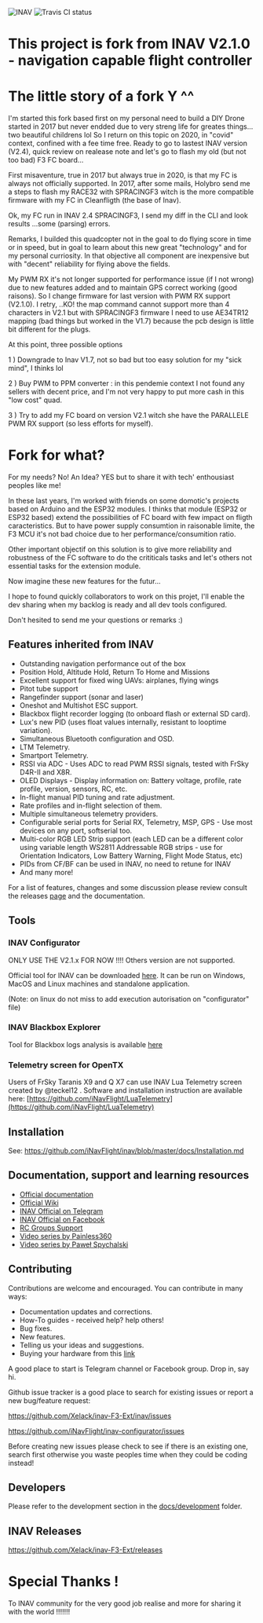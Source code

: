 ![INAV](http://static.rcgroups.net/forums/attachments/6/1/0/3/7/6/a9088858-102-inav.png)
![Travis CI status](https://travis-ci.org/iNavFlight/inav.svg?branch=master)

# This project is fork from INAV V2.1.0 - navigation capable flight controller 

# The little story of a fork Y ^^
I'm started this fork based first on my personal need to build a DIY Drone started in 2017 but never endded due to very streng life for greates things... two beautiful childrens lol
So I return on this topic on 2020, in "covid" context, confined with a fee time free.
Ready to go to lastest INAV version (V2.4), quick review on realease note and let's go to flash my old (but not too bad) F3 FC board...

First misaventure, true in 2017 but always true in 2020, is that my FC is always not officially supported. 
In 2017, after some mails, Holybro send me a steps to flash my RACE32 with SPRACINGF3 witch is the more compatible firmware with my FC in Cleanfligth (the base of Inav).

Ok, my FC run in INAV 2.4 SPRACINGF3, I send my diff in the CLI and look results ...some (parsing) errors. 

Remarks, I builded this quadcopter not in the goal to do flying score in time or in speed, but in goal to learn about this new great "technology" and for my personal curriosity. In that objective all component are inexpensive but with "decent" reliability for flying above the fields.

My PWM RX it's not longer supported for performance issue (if I not wrong) due to new features added and to maintain GPS correct working (good raisons). 
So I change firmware for last version with PWM RX support (V2.1.0).
I retry, ..KO! the map command cannot support more than 4 characters in V2.1 but with SPRACINGF3 firmware I need to use AE34TR12 mapping (bad things but worked in the V1.7) because the pcb design is little bit different for the plugs.

At this point, three possible options 

1 ) Downgrade to Inav V1.7, not so bad but too easy solution for my "sick mind", I thinks lol

2 ) Buy PWM to PPM converter : in this pendemie context I not found any sellers with decent price, and I'm not very happy to put more cash in this "low cost" quad.

3 ) Try to add my FC board on version V2.1 witch she have the PARALLELE PWM RX support (so less efforts for myself).

# Fork for what?
For my needs? No! An Idea? YES but to share it with tech' enthousiast peoples like me!

In these last years, I'm worked with friends on some domotic's projects based on Arduino and the ESP32 modules.
I thinks that module (ESP32 or ESP32 based) extend the possibilities of FC board with few impact on fligth caracteristics.
But to have power supply consumtion in raisonable limite, the F3 MCU it's not bad choice due to her performance/consumition ratio. 

Other important objectif on this solution is to give more reliability and robustness of the FC software to do the crititicals tasks and let's others not essential tasks for the extension module.  

Now imagine these new features for the futur...

I hope to found quickly collaborators to work on this projet, I'll enable the dev sharing when my backlog is ready and all dev tools configured.

Don't hesited to send me your questions or remarks :)

## Features inherited from INAV

* Outstanding navigation performance out of the box
* Position Hold, Altitude Hold, Return To Home and Missions
* Excellent support for fixed wing UAVs: airplanes, flying wings 
* Pitot tube support
* Rangefinder support (sonar and laser)
* Oneshot and Multishot ESC support.
* Blackbox flight recorder logging (to onboard flash or external SD card).
* Lux's new PID (uses float values internally, resistant to looptime variation).
* Simultaneous Bluetooth configuration and OSD.
* LTM Telemetry.
* Smartport Telemetry.
* RSSI via ADC - Uses ADC to read PWM RSSI signals, tested with FrSky D4R-II and X8R.
* OLED Displays - Display information on: Battery voltage, profile, rate profile, version, sensors, RC, etc.
* In-flight manual PID tuning and rate adjustment.
* Rate profiles and in-flight selection of them.
* Multiple simultaneous telemetry providers.
* Configurable serial ports for Serial RX, Telemetry, MSP, GPS - Use most devices on any port, softserial too.
* Multi-color RGB LED Strip support (each LED can be a different color using variable length WS2811 Addressable RGB strips - use for Orientation Indicators, Low Battery Warning, Flight Mode Status, etc)
* PIDs from CF/BF can be used in INAV, no need to retune for INAV
* And many more!

For a list of features, changes and some discussion please review consult the releases [page](https://github.com/iNavFlight/inav/releases) and the documentation.

## Tools

### INAV Configurator
ONLY USE THE V2.1.x FOR NOW !!!! Others version are not supported. 

Official tool for INAV can be downloaded [here](https://github.com/iNavFlight/inav-configurator/releases/tag/2.1.4). 
It can be run on Windows, MacOS and Linux machines and standalone application.  

(Note: on linux do not miss to add execution autorisation on "configurator" file)

### INAV Blackbox Explorer

Tool for Blackbox logs analysis is available [here](https://github.com/iNavFlight/blackbox-log-viewer/releases)

### Telemetry screen for OpenTX

Users of FrSky Taranis X9 and Q X7 can use INAV Lua Telemetry screen created by @teckel12 . Software and installation instruction are available here: [https://github.com/iNavFlight/LuaTelemetry](https://github.com/iNavFlight/LuaTelemetry)

## Installation

See: https://github.com/iNavFlight/inav/blob/master/docs/Installation.md

## Documentation, support and learning resources

* [Official documentation](https://github.com/iNavFlight/inav/tree/master/docs)
* [Official Wiki](https://github.com/iNavFlight/inav/wiki)
* [INAV Official on Telegram](https://t.me/INAVFlight)
* [INAV Official on Facebook](https://www.facebook.com/groups/INAVOfficial)
* [RC Groups Support](https://www.rcgroups.com/forums/showthread.php?2495732-Cleanflight-iNav-(navigation-rewrite)-project)
* [Video series by Painless360](https://www.youtube.com/playlist?list=PLYsWjANuAm4qdXEGFSeUhOZ10-H8YTSnH)
* [Video series by Paweł Spychalski](https://www.youtube.com/playlist?list=PLOUQ8o2_nCLloACrA6f1_daCjhqY2x0fB)

## Contributing

Contributions are welcome and encouraged.  You can contribute in many ways:

* Documentation updates and corrections.
* How-To guides - received help?  help others!
* Bug fixes.
* New features.
* Telling us your ideas and suggestions.
* Buying your hardware from this [link](https://inavflight.com/shop/u/bg/)

A good place to start is Telegram channel or Facebook group. Drop in, say hi.

Github issue tracker is a good place to search for existing issues or report a new bug/feature request:

https://github.com/Xelack/inav-F3-Ext/inav/issues

https://github.com/iNavFlight/inav-configurator/issues

Before creating new issues please check to see if there is an existing one, search first otherwise you waste peoples time when they could be coding instead!

## Developers

Please refer to the development section in the [docs/development](https://github.com/iNavFlight/inav/tree/master/docs/development) folder.


## INAV Releases
https://github.com/Xelack/inav-F3-Ext/releases

# Special Thanks !

To INAV community for the very good job realise and more for sharing it with the world !!!!!!!


